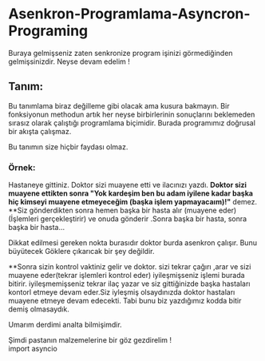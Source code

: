 # Asenkron-Programlama-Asyncron-Programing
Buraya gelmişseniz zaten senkronize program işinizi görmediğinden gelmişsinizdir.
Neyse devam edelim !
## Tanım:
Bu tanımlama biraz değilleme gibi olacak ama kusura bakmayın.
Bir fonksiyonun methodun  artık her neyse birbirlerinin sonuçlarını beklemeden sırasız olarak çalıştığı programlama biçimidir. Burada programımız doğrusal bir akışta çalışmaz.


Bu tanımın size hiçbir faydası olmaz. 


### Örnek:

Hastaneye gittiniz. 
Doktor sizi muayene etti ve ilacınızı yazdı. 
**Doktor sizi muayene ettikten sonra "Yok kardeşim ben bu adam iyilene kadar başka hiç kimseyi muayene etmeyeceğim (başka işlem yapmayacaım)!"** demez.
**Siz gönderdikten sonra hemen başka bir hasta alır (muayene eder)(İşlemleri gerçekleştirir) ve onuda gönderir .Sonra başka bir hasta, sonra başka bir hasta...

 Dikkat edilmesi gereken nokta burasıdır doktor burda asenkron çalışır. Bunu büyütecek Göklere çıkarıcak bir şey değildir. 

**Sonra sizin kontrol vaktiniz gelir ve doktor. sizi tekrar çağırı ,arar ve sizi muayene eder(tekrar işlemleri kontrol eder) iyileşmişseniz işlemi burada bitirir. iyileşmemişseniz tekrar ilaç yazar ve siz gittiğinizde başka hastaları kontorl etmeye devam eder.Siz iyleşmiş olsaydınızda doktor hastaları muayene etmeye devam edecekti. Tabi bunu biz yazdığımız kodda bitir demiş olmasaydık.


Umarım derdimi analta bilmişimdir. 

Şimdi pastanın malzemelerine bir göz gezdirelim !
<br>
    import asyncio
